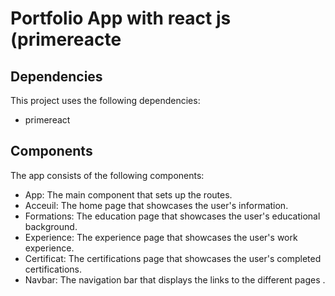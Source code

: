 # Portfolio App with react js (primereacte

## Dependencies

This project uses the following dependencies:

- primereact

## Components

The app consists of the following components:

- App: The main component that sets up the routes.
- Acceuil: The home page that showcases the user's information.
- Formations: The education page that showcases the user's educational background.
- Experience: The experience page that showcases the user's work experience.
- Certificat: The certifications page that showcases the user's completed certifications.
- Navbar: The navigation bar that displays the links to the different pages .


